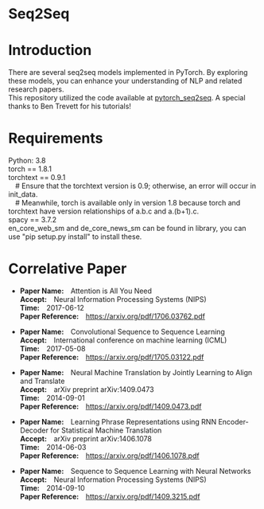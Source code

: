 # Seq2Seq

# Introduction
There are several seq2seq models implemented in PyTorch. By exploring these models, you can enhance your understanding of NLP and related research papers.  
This repository utilized the code available at [pytorch_seq2seq](https://github.com/bentrevett/pytorch-seq2seq). A special thanks to Ben Trevett for his tutorials!


# Requirements
Python: 3.8  
torch == 1.8.1  
torchtext == 0.9.1  
&emsp;# Ensure that the torchtext version is 0.9; otherwise, an error will occur in init_data.    
&emsp;# Meanwhile, torch is available only in version 1.8 because torch and torchtext have version relationships of a.b.c and a.(b+1).c.     
spacy == 3.7.2  
en_core_web_sm and de_core_news_sm can be found in library, you can use "pip setup.py install" to install these.  

# Correlative Paper
* **Paper Name:**&emsp;Attention is All You Need  
**Accept:**&emsp;Neural Information Processing Systems (NIPS)   
**Time:**&emsp;2017-06-12  
**Paper Reference:**&emsp;https://arxiv.org/pdf/1706.03762.pdf 

* **Paper Name:**&emsp;Convolutional Sequence to Sequence Learning  
**Accept:**&emsp;International conference on machine learning (ICML)  
**Time:**&emsp;2017-05-08  
**Paper Reference:**&emsp;https://arxiv.org/pdf/1705.03122.pdf  

* **Paper Name:**&emsp;Neural Machine Translation by Jointly Learning to Align and Translate  
**Accept:**&emsp;arXiv preprint arXiv:1409.0473  
**Time:**&emsp;2014-09-01  
**Paper Reference:**&emsp;https://arxiv.org/pdf/1409.0473.pdf  

* **Paper Name:**&emsp;Learning Phrase Representations using RNN Encoder-Decoder for Statistical Machine Translation  
**Accept:**&emsp;arXiv preprint arXiv:1406.1078  
**Time:**&emsp;2014-06-03  
**Paper Reference:**&emsp;https://arxiv.org/pdf/1406.1078.pdf  

* **Paper Name:**&emsp;Sequence to Sequence Learning with Neural Networks  
**Accept:**&emsp;Neural Information Processing Systems (NIPS)  
**Time:**&emsp;2014-09-10  
**Paper Reference:**&emsp;https://arxiv.org/pdf/1409.3215.pdf  
